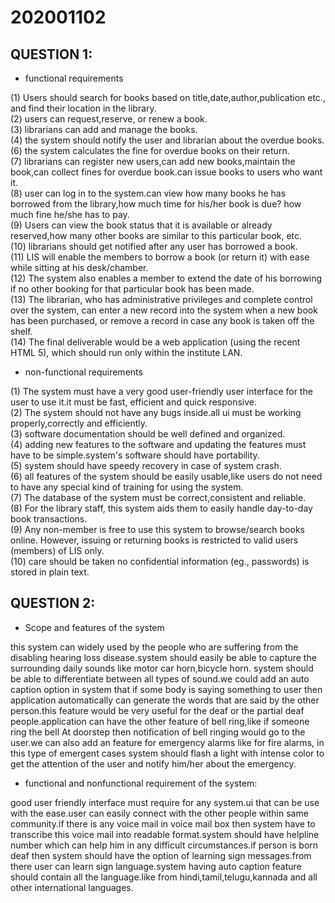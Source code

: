# 202001102

## QUESTION 1:
* functional requirements

(1) Users should search for books based on title,date,author,publication etc., and find their location in the library. <br>
(2) users can request,reserve, or renew a book. <br>
(3) librarians can add and manage the books. <br>
(4) the system should notify the user and librarian about the overdue books. <br>
(6) the system calculates the fine for overdue books on their return. <br>
(7) librarians can register new users,can add new books,maintain the book,can collect fines for overdue book.can issue books to users who want it. <br>
(8) user can log in to the system.can view how many books he has borrowed from the library,how much time for his/her book is due? how much fine he/she has to pay. <br>
(9) Users can view the book status that it is available or already reserved,how many other books are similar to this particular book, etc. <br>
(10) librarians should get notified after any user has borrowed a book. <br>
(11) LIS will enable the members to borrow a book (or return it) with ease while sitting at his desk/chamber. <br>
(12) The system also enables a member to extend the date of his borrowing if no other booking for that particular book has been made. <br>
(13) The librarian, who has administrative privileges and complete control over the system, can enter a new record into the system when a new book has been purchased, or remove a record in case any book is taken off the shelf. <br>
(14) The final deliverable would be a web application (using the recent HTML 5), which should run only within the institute LAN. <br>

* non-functional requirements

(1) The system must have a very good user-friendly user interface for the user to use it.it must be fast, efficient and quick responsive. <br>
(2) The system should not have any bugs inside.all ui must be working properly,correctly and efficiently. <br>
(3) software documentation should be well defined and organized. <br>
(4) adding new features to the software and updating the features must have to be simple.system's software should have portability. <br>
(5) system should have speedy recovery in case of system crash. <br>
(6) all features of the system should be easily usable,like users do not need to have any special kind of training for using the system. <br>
(7) The database of the system must be correct,consistent and reliable. <br>
(8) For the library staff, this system aids them to easily handle day-to-day book transactions. <br>
(9) Any non-member is free to use this system to browse/search books online. However, issuing or returning books is restricted to valid users (members) of LIS only. <br>
(10) care should be taken no confidential information (eg., passwords) is stored in plain text. <br>


## QUESTION 2:

* Scope and features of the system

this system can widely used by the people who are suffering from the disabling hearing loss disease.system should easily be able to capture the surrounding daily sounds like motor car horn,bicycle horn.
system should be able to differentiate between all types of sound.we could add an auto caption option in system that if some body is saying something to user then application automatically can generate
the words that are said by the other person.this feature would be very useful for the deaf or the partial deaf people.application can have the other feature of bell ring,like if someone ring the bell
At doorstep then notification of bell ringing would go to the user.we can also add an feature for emergency alarms like for fire alarms, in this type of emergent cases system should flash a light with
intense color to get the attention of the user and notify him/her about the emergency.


* functional and nonfunctional requirement of the system:

good user friendly interface must require for any system.ui that can be use with the ease.user can easily connect with the other people within same community.if there is any voice mail in voice mail box then system have to transcribe this voice mail into readable format.system should have helpline number which can help him in any difficult circumstances.if person is born deaf then system should have the option of learning sign messages.from there user can learn sign language.system having auto caption feature should contain all the language.like from hindi,tamil,telugu,kannada and all other international languages.
